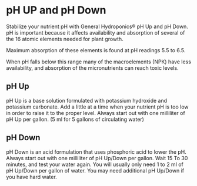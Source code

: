 # pH UP and pH Down

Stabilize your nutrient pH with General Hydroponics® pH Up and pH Down. pH is important because it affects availability and absorption of several of the 16 atomic elements needed for plant growth.

Maximum absorption of these elements is found at pH readings 5.5 to 6.5.

When pH falls below this range many of the macroelements (NPK) have less availability, and absorption of the micronutrients can reach toxic levels.

## pH Up

pH Up is a base solution formulated with potassium hydroxide and potassium carbonate. Add a little at a time when your nutrient pH is too low in order to raise it to the proper level.
Always start out with one milliliter of pH Up per gallon. (5 ml for 5 gallons of circulating water)

## pH Down

pH Down is an acid formulation that uses phosphoric acid to lower the pH. Always start out with one milliliter of pH Up/Down per gallon. Wait 15 To 30 minutes, and test your water again. You will usually only need 1 to 2 ml of pH Up/Down per gallon of water. You may need additional pH Up/Down if you have hard water.
